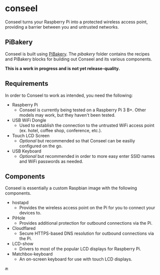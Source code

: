 # conseel
Conseel turns your Raspberry Pi into a protected wireless access point, providing a barrier between you and untrusted networks.

## PiBakery

Conseel is built using [PiBakery](https://www.pibakery.org/). The _pibakery_ folder contains the recipes and PiBakery blocks for building out Conseel and its various components.

**This is a work in progress and is not yet release-quality.**

## Requirements

In order to Conseel to work as intended, you need the following:

* Raspberry Pi
  * Conseel is currently being tested on a Raspberry Pi 3 B+. Other models may work, but they haven't been tested.
* USB WiFi Dongle
  * Used to establish the connection to the untrusted WiFi access point (ex. hotel, coffee shop, conference, etc.).
* Touch LCD Screen
  * _Optional_ but recommended so that Conseel can be easiliy configured on the go.
* USB Keyboard
  * _Optional_ but recommended in order to more easy enter SSID names and WiFi passwords as needed.

## Components

Conseel is essentially a custom Raspbian image with the following components.

* hostapd
  * Provides the wireless access point on the Pi for you to connect your devices to.
* PiHole
  * Provides additional protection for outbound connections via the Pi.
* Cloudflared
  * Secure HTTPS-based DNS resolution for outbound connections via the Pi.
* LCD-show
  * Drivers to most of the popular LCD displays for Raspberry Pi.
* Matchbox-keyboard
  * An on-screen keyboard for use with touch LCD displays.
  
:end:
